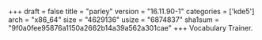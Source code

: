 +++
draft = false
title = "parley"
version = "16.11.90-1"
categories = ['kde5']
arch = "x86_64"
size = "4629136"
usize = "6874837"
sha1sum = "9f0a0fee95876a1150a2662b14a39a562a301cae"
+++
Vocabulary Trainer.